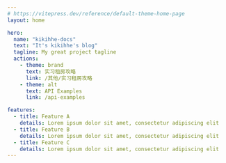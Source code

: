 ```yaml
---
# https://vitepress.dev/reference/default-theme-home-page
layout: home

hero:
  name: "kikihhe-docs"
  text: "It's kikihhe's blog"
  tagline: My great project tagline
  actions:
    - theme: brand
      text: 实习租房攻略
      link: /其他/实习租房攻略
    - theme: alt
      text: API Examples
      link: /api-examples

features:
  - title: Feature A
    details: Lorem ipsum dolor sit amet, consectetur adipiscing elit
  - title: Feature B
    details: Lorem ipsum dolor sit amet, consectetur adipiscing elit
  - title: Feature C
    details: Lorem ipsum dolor sit amet, consectetur adipiscing elit
---
```


